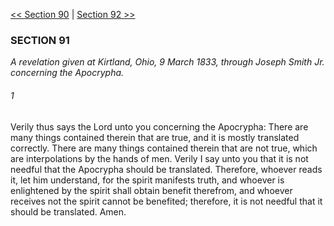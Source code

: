 [<< Section 90](Section%2090.md)  |  [Section 92 >>](Section%2092.md)

### SECTION 91

*A revelation given at Kirtland, Ohio, 9 March 1833, through Joseph Smith Jr. concerning the Apocrypha.*

###### 1
Verily thus says the Lord unto you concerning the Apocrypha: There are many things contained therein that are true, and it is mostly translated correctly. There are many things contained therein that are not true, which are interpolations by the hands of men. Verily I say unto you that it is not needful that the Apocrypha should be translated. Therefore, whoever reads it, let him understand, for the spirit manifests truth, and whoever is enlightened by the spirit shall obtain benefit therefrom, and whoever receives not the spirit cannot be benefited; therefore, it is not needful that it should be translated. Amen.